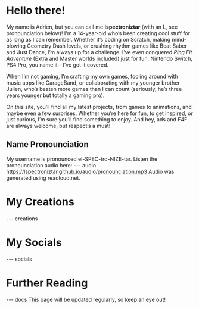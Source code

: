 # Hello there!
My name is Adrien, but you can call me **lspectroniztar** (with an L, see pronounciation below)! I'm a 14-year-old who’s been creating cool stuff for as long as I can remember. Whether it’s coding on Scratch, making mind-blowing Geometry Dash levels, or crushing rhythm games like Beat Saber and Just Dance, I’m always up for a challenge. I’ve even conquered *Ring Fit Adventure* (Extra and Master worlds included) just for fun. Nintendo Switch, PS4 Pro, you name it—I’ve got it covered.<p><p>When I’m not gaming, I’m crafting my own games, fooling around with music apps like GarageBand, or collaborating with my younger brother Julien, who’s beaten more games than I can count (seriously, he’s three years younger but totally a gaming pro).<p><p>On this site, you’ll find all my latest projects, from games to animations, and maybe even a few surprises. Whether you’re here for fun, to get inspired, or just curious, I’m sure you’ll find something to enjoy. And hey, ads and F4F are always welcome, but respect’s a must!
## Name Pronounciation
My username is pronounced el-SPEC-tro-NIZE-tar. Listen the pronounciation audio here:
--- audio https://lspectroniztar.github.io/audio/pronounciation.mp3
Audio was generated using readloud.net.
# My Creations
--- creations
# My Socials
--- socials
# Further Reading
--- docs
This page will be updated regularly, so keep an eye out!
